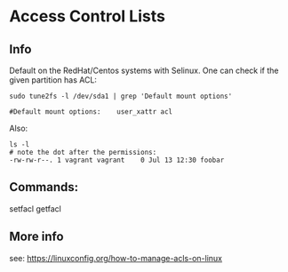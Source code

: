 # Access Control Lists

## Info
Default on the RedHat/Centos systems with Selinux.
One can check if the given partition has ACL:

```
sudo tune2fs -l /dev/sda1 | grep 'Default mount options'

#Default mount options:    user_xattr acl
```
Also:

```
ls -l 
# note the dot after the permissions:
-rw-rw-r--. 1 vagrant vagrant    0 Jul 13 12:30 foobar
```

## Commands:

setfacl
getfacl


## More info

see: https://linuxconfig.org/how-to-manage-acls-on-linux
